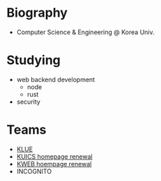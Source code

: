 # Biography

* Computer Science & Engineering @ Korea Univ.

# Studying

* web backend development
  * node
  * rust
* security

# Teams

* [KLUE](https://klue.kr)
* [KUICS homepage renewal](https://kuics.korea.ac.kr)
* [KWEB hoempage renewal](https://kweb.korea.ac.kr)
* INCOGNITO
